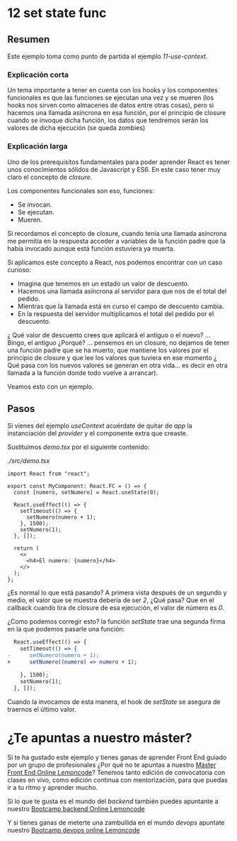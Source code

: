 # 12 set state func

## Resumen

Este ejemplo toma como punto de partida el ejemplo _11-use-context_.

### Explicación corta

Un tema importante a tener en cuenta con los hooks y los componentes funcionales
es que las funciones se ejecutan una vez y se mueren (los hooks nos sirven como almacenes de datos entre otras cosas),
pero si hacemos una llamada asíncrona en esa función, por el principio de closure cuando se invoque dicha función, los
datos que tendremos serán los valores de dicha ejecución (se queda zombies)

### Explicación larga

Uno de los prerequisitos fundamentales para poder aprender React es tener
unos conocimientos sólidos de Javascript y ES6. En este caso tener muy
claro el concepto de _closure_.

Los componentes funcionales son eso, funciones:

- Se invocan.
- Se ejecutan.
- Mueren.

Si recordamos el concepto de closure, cuando tenía una llamada asíncrona
me permitía en la respuesta acceder a variables de la función padre que la
había invocado aunque está función estuviera ya muerta.

Si aplicamos este concepto a React, nos podemos encontrar con un caso curioso:

- Imagina que tenemos en un estado un valor de descuento.
- Hacemos una llamada asíncrona al servidor para que nos de el total del pedido.
- Mientras que la llamada está en curso el campo de descuento cambia.
- En la respuesta del servidor multiplicamos el total del pedido por el descuento.

¿ Qué valor de descuento crees que aplicará el antiguo o el nuevo? ... Bingo, el
antiguo ¿Porqué? ... pensemos en un closure, no dejamos de tener una función padre
que se ha muerto, que mantiene los valores por el principio de closure y que lee
los valores que tuviera en ese momento ¿ Qué pasa con los nuevos valores se generan
en otra vida... es decir en otra llamada a la función donde todo vuelve a arrancar).

Veamos esto con un ejemplo.

## Pasos

Si vienes del ejemplo _useContext_ acuérdate de quitar de _app_ la instanciación del _provider_ y
el componente extra que creaste.

Sustituimos _demo.tsx_ por el siguiente contenido:

_./src/demo.tsx_

```tsx
import React from "react";

export const MyComponent: React.FC = () => {
  const [numero, setNumero] = React.useState(0);

  React.useEffect(() => {
    setTimeout(() => {
      setNumero(numero + 1);
    }, 1500);
    setNumero(1);
  }, []);

  return (
    <>
      <h4>El numero: {numero}</h4>
    </>
  );
};
```

¿Es normal lo que está pasando? A primera vista después de un segundo y medio, el valor que se muestra
debería de ser _2_, ¿Qué pasa? Que en el callback cuando tira de closure de esa ejecución, el valor
de número es _0_.

¿Como podemos corregir esto? la función _setState_ trae una segunda firma en la que podemos pasarle
una función:

```diff
  React.useEffect(() => {
    setTimeout(() => {
-      setNumero(numero + 1);
+      setNumero((numero) => numero + 1);

    }, 1500);
    setNumero(1);
  }, []);
```

Cuando la invocamos de esta manera, el hook de _setState_ se asegura de traernos el último valor.

# ¿Te apuntas a nuestro máster?

Si te ha gustado este ejemplo y tienes ganas de aprender Front End
guiado por un grupo de profesionales ¿Por qué no te apuntas a
nuestro [Máster Front End Online Lemoncode](https://lemoncode.net/master-frontend#inicio-banner)? Tenemos tanto edición de convocatoria
con clases en vivo, como edición continua con mentorización, para
que puedas ir a tu ritmo y aprender mucho.

Si lo que te gusta es el mundo del _backend_ también puedes apuntante a nuestro [Bootcamp backend Online Lemoncode](https://lemoncode.net/bootcamp-backend#bootcamp-backend/inicio)

Y si tienes ganas de meterte una zambullida en el mundo _devops_
apuntate nuestro [Bootcamp devops online Lemoncode](https://lemoncode.net/bootcamp-devops#bootcamp-devops/inicio)
